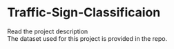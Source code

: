 # Traffic-Sign-Classificaion
Read the project description  <br>
The dataset used for this project is provided in the repo.
